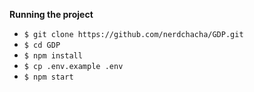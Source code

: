 **Running the project**
- `$ git clone https://github.com/nerdchacha/GDP.git`
- `$ cd GDP`
- `$ npm install`
- `$ cp .env.example .env`
- `$ npm start`
